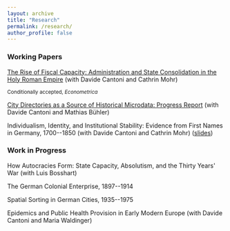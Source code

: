 ```yaml
---
layout: archive
title: "Research"
permalink: /research/
author_profile: false
---
```


### Working Papers

[The Rise of Fiscal Capacity: Administration and State Consolidation in the Holy Roman Empire](../files/fiscal_capacity.pdf) (with Davide Cantoni and Cathrin Mohr)

<sub>Conditionally accepted, _Econometrica_</sub>

[City Directories as a Source of Historical Microdata: Progress Report](../files/directories.pdf) (with Davide Cantoni and Mathias Bühler)

Individualism, Identity, and Institutional Stability: Evidence from First Names in Germany, 1700--1850 (with Davide Cantoni and Cathrin Mohr) ([slides](../files/identity_slides.pdf))


### Work in Progress

How Autocracies Form: State Capacity, Absolutism, and the Thirty Years' War (with Luis Bosshart)

The German Colonial Enterprise, 1897--1914

Spatial Sorting in German Cities, 1935--1975

Epidemics and Public Health Provision in Early Modern Europe (with Davide Cantoni and Maria Waldinger)
